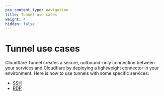 ```yaml
---
pcx_content_type: navigation
title: Tunnel use cases
weight: 4
hidden: false
---
```

# Tunnel use cases
Cloudflare Tunnel creates a secure, outbound-only connection between your services and Cloudflare by deploying a lightweight connector in your environment. Here is how to use tunnels with some specific services:

- [SSH](/cloudflare-one/connections/connect-apps/use_cases/ssh/)
- [RDP](/cloudflare-one/connections/connect-apps/use_cases/rdp/)
